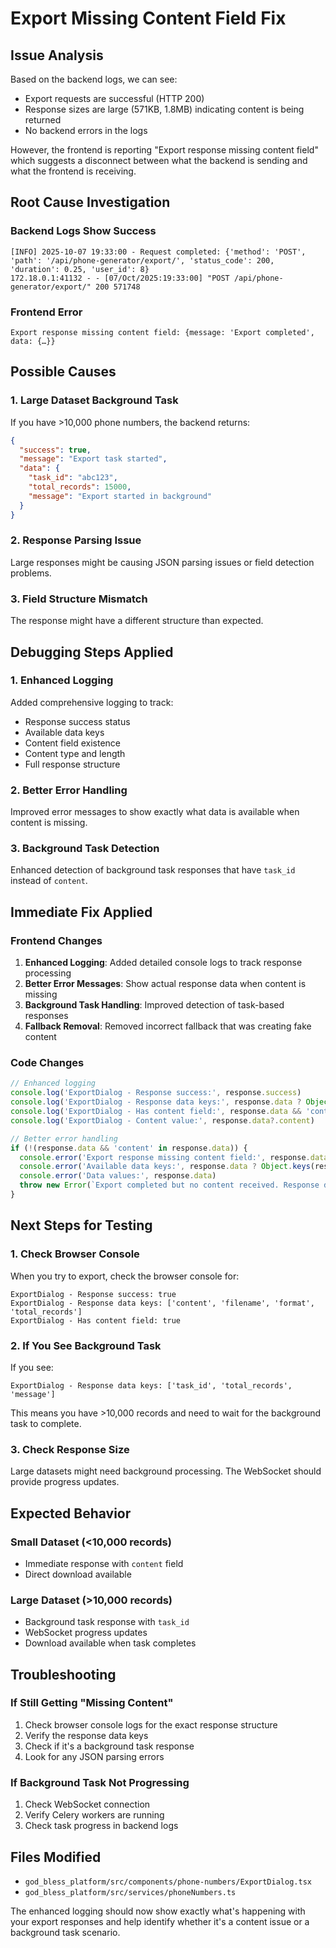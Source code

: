 # Export Missing Content Field Fix

## Issue Analysis

Based on the backend logs, we can see:
- Export requests are successful (HTTP 200)
- Response sizes are large (571KB, 1.8MB) indicating content is being returned
- No backend errors in the logs

However, the frontend is reporting "Export response missing content field" which suggests a disconnect between what the backend is sending and what the frontend is receiving.

## Root Cause Investigation

### Backend Logs Show Success
```
[INFO] 2025-10-07 19:33:00 - Request completed: {'method': 'POST', 'path': '/api/phone-generator/export/', 'status_code': 200, 'duration': 0.25, 'user_id': 8}
172.18.0.1:41132 - - [07/Oct/2025:19:33:00] "POST /api/phone-generator/export/" 200 571748
```

### Frontend Error
```
Export response missing content field: {message: 'Export completed', data: {…}}
```

## Possible Causes

### 1. Large Dataset Background Task
If you have >10,000 phone numbers, the backend returns:
```json
{
  "success": true,
  "message": "Export task started", 
  "data": {
    "task_id": "abc123",
    "total_records": 15000,
    "message": "Export started in background"
  }
}
```

### 2. Response Parsing Issue
Large responses might be causing JSON parsing issues or field detection problems.

### 3. Field Structure Mismatch
The response might have a different structure than expected.

## Debugging Steps Applied

### 1. Enhanced Logging
Added comprehensive logging to track:
- Response success status
- Available data keys
- Content field existence
- Content type and length
- Full response structure

### 2. Better Error Handling
Improved error messages to show exactly what data is available when content is missing.

### 3. Background Task Detection
Enhanced detection of background task responses that have `task_id` instead of `content`.

## Immediate Fix Applied

### Frontend Changes
1. **Enhanced Logging**: Added detailed console logs to track response processing
2. **Better Error Messages**: Show actual response data when content is missing
3. **Background Task Handling**: Improved detection of task-based responses
4. **Fallback Removal**: Removed incorrect fallback that was creating fake content

### Code Changes
```typescript
// Enhanced logging
console.log('ExportDialog - Response success:', response.success)
console.log('ExportDialog - Response data keys:', response.data ? Object.keys(response.data) : 'No data')
console.log('ExportDialog - Has content field:', response.data && 'content' in response.data)
console.log('ExportDialog - Content value:', response.data?.content)

// Better error handling
if (!(response.data && 'content' in response.data)) {
  console.error('Export response missing content field:', response.data)
  console.error('Available data keys:', response.data ? Object.keys(response.data) : 'No data')
  console.error('Data values:', response.data)
  throw new Error(`Export completed but no content received. Response data: ${JSON.stringify(response.data)}`)
}
```

## Next Steps for Testing

### 1. Check Browser Console
When you try to export, check the browser console for:
```
ExportDialog - Response success: true
ExportDialog - Response data keys: ['content', 'filename', 'format', 'total_records']
ExportDialog - Has content field: true
```

### 2. If You See Background Task
If you see:
```
ExportDialog - Response data keys: ['task_id', 'total_records', 'message']
```
This means you have >10,000 records and need to wait for the background task to complete.

### 3. Check Response Size
Large datasets might need background processing. The WebSocket should provide progress updates.

## Expected Behavior

### Small Dataset (<10,000 records)
- Immediate response with `content` field
- Direct download available

### Large Dataset (>10,000 records)  
- Background task response with `task_id`
- WebSocket progress updates
- Download available when task completes

## Troubleshooting

### If Still Getting "Missing Content"
1. Check browser console logs for the exact response structure
2. Verify the response data keys
3. Check if it's a background task response
4. Look for any JSON parsing errors

### If Background Task Not Progressing
1. Check WebSocket connection
2. Verify Celery workers are running
3. Check task progress in backend logs

## Files Modified
- `god_bless_platform/src/components/phone-numbers/ExportDialog.tsx`
- `god_bless_platform/src/services/phoneNumbers.ts`

The enhanced logging should now show exactly what's happening with your export responses and help identify whether it's a content issue or a background task scenario.
